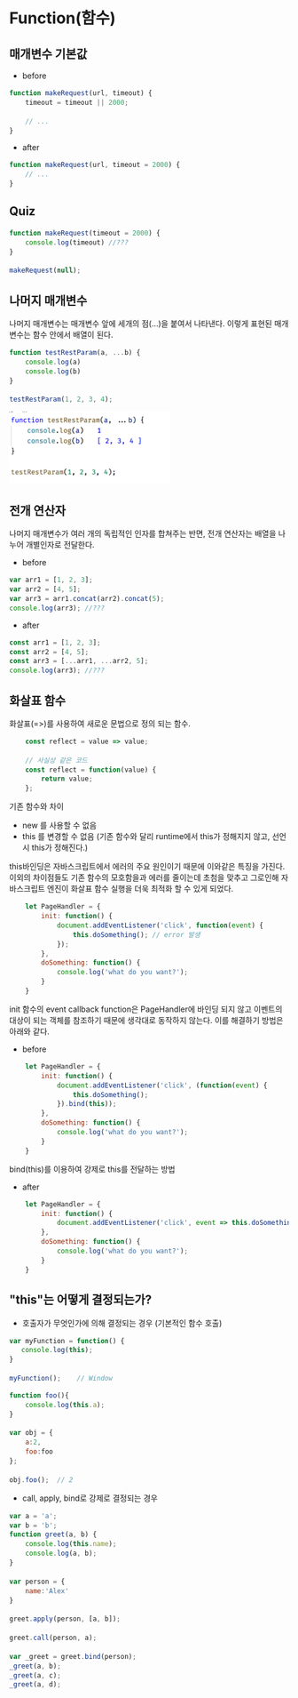 # Function(함수)

## 매개변수 기본값

- before
```javascript
function makeRequest(url, timeout) {
    timeout = timeout || 2000;

    // ...
}
```

- after
```javascript
function makeRequest(url, timeout = 2000) {
    // ...
}
```

## Quiz

```javascript
function makeRequest(timeout = 2000) {
    console.log(timeout) //???
}

makeRequest(null);
```

## 나머지 매개변수
나머지 매개변수는 매개변수 앞에 세개의 점(...)을 붙여서 나타낸다. 이렇게 표현된 매개변수는 함수 안에서 배열이 된다.

```javascript
function testRestParam(a, ...b) {
    console.log(a)
    console.log(b)
}

testRestParam(1, 2, 3, 4);
```

<img src='./2.png' width='290'> 

## 전개 연산자

나머지 매개변수가 여러 개의 독립적인 인자를 합쳐주는 반면, 전개 연산자는 배열을 나누어 개별인자로 전달한다.

- before
```javascript
var arr1 = [1, 2, 3];
var arr2 = [4, 5];
var arr3 = arr1.concat(arr2).concat(5);
console.log(arr3); //???
```

- after
```javascript
const arr1 = [1, 2, 3];
const arr2 = [4, 5];
const arr3 = [...arr1, ...arr2, 5];
console.log(arr3); //???
```


## 화살표 함수
화살표(=>)를 사용하여 새로운 문법으로 정의 되는 함수.

``` javascript
    const reflect = value => value;

    // 사실상 같은 코드
    const reflect = function(value) {
        return value;
    };
```
기존 함수와 차이
- new 를 사용할 수 없음
- this 를 변경할 수 없음 (기존 함수와 달리 runtime에서 this가 정해지지 않고, 선언시 this가 정해진다.)

this바인딩은 자바스크립트에서 에러의 주요 원인이기 때문에 이와같은 특징을 가진다. 이외의 차이점들도 기존 함수의 모호함을과 에러를 줄이는데 초첨을 맞추고 그로인해 자바스크립트 엔진이 화살표 함수 실행을 더욱 최적화 할 수 있게 되었다.

``` javascript
    let PageHandler = {
        init: function() {
            document.addEventListener('click', function(event) {
                this.doSomething(); // error 발생
            });
        },
        doSomething: function() {
            console.log('what do you want?');
        }
    }
```

init 함수의 event callback function은 PageHandler에 바인딩 되지 않고 이벤트의 대상이 되는 객체를 참조하기 때문에 생각대로 동작하지 않는다. 이를 해결하기 방법은 아래와 같다.

 - before 
``` javascript
    let PageHandler = {
        init: function() {
            document.addEventListener('click', (function(event) {
                this.doSomething();
            }).bind(this));
        },
        doSomething: function() {
            console.log('what do you want?');
        }
    }
```
bind(this)를 이용하여 강제로 this를 전달하는 방법

- after
``` javascript
    let PageHandler = {
        init: function() {
            document.addEventListener('click', event => this.doSomething());
        },
        doSomething: function() {
            console.log('what do you want?');
        }
    }
```


## "this"는 어떻게 결정되는가?

- 호출자가 무엇인가에 의해 결정되는 경우 (기본적인 함수 호출)

``` javascript
var myFunction = function() {
   console.log(this);
}

myFunction();    // Window 

```

``` javascript
function foo(){
    console.log(this.a);
}

var obj = {
    a:2,
    foo:foo
};

obj.foo();  // 2 
```

- call, apply, bind로 강제로 결정되는 경우
```javascript
var a = 'a';
var b = 'b';
function greet(a, b) {
    console.log(this.name);
    console.log(a, b);
}

var person = {
	name:'Alex'
}

greet.apply(person, [a, b]);

greet.call(person, a);

var _greet = greet.bind(person);
_greet(a, b);
_greet(a, c);
_greet(a, d);
```

